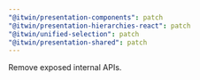 ```yaml
---
"@itwin/presentation-components": patch
"@itwin/presentation-hierarchies-react": patch
"@itwin/unified-selection": patch
"@itwin/presentation-shared": patch
---
```


Remove exposed internal APIs.
